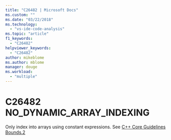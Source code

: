 ```yaml
---
title: "C26482 | Microsoft Docs"
ms.custom: ""
ms.date: "03/22/2018"
ms.technology: 
  - "vs-ide-code-analysis"
ms.topic: "article"
f1_keywords: 
  - "C26482"
helpviewer_keywords: 
  - "C26482"
author: mikeblome
ms.author: mblome
manager: douge
ms.workload: 
  - "multiple"
---
```

# C26482 NO_DYNAMIC_ARRAY_INDEXING

Only index into arrays using constant expressions. See [C++ Core Guidelines Bounds.2](https://github.com/isocpp/CppCoreGuidelines/blob/master/CppCoreGuidelines.md#SS-bounds)
